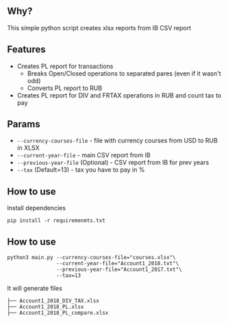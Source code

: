 ## Why?
This simple python script creates xlsx reports from IB CSV report
## Features
* Creates PL report for transactions
  * Breaks Open/Closed operations to separated pares (even if it wasn't odd)
  * Converts PL report to RUB
* Creates PL report for DIV and FRTAX operations in RUB and count tax to pay

## Params
* `--currency-courses-file` - file with currency courses from USD to RUB in XLSX
* `--current-year-file` - main CSV report from IB
* `--previous-year-file` (Optional) - CSV report from IB for prev years
* `--tax` (Default=13) - tax you have to pay in %

## How to use
Install dependencies

```
pip install -r requiremenmts.txt
```

## How to use
```
python3 main.py --currency-courses-file="courses.xlsx"\
                --current-year-file="Account1_2018.txt"\
                --previous-year-file="Account1_2017.txt"\
                --tax=13

```

It will generate files

```
├── Account1_2018_DIV_TAX.xlsx
├── Account1_2018_PL.xlsx
├── Account1_2018_PL_compare.xlsx

```
